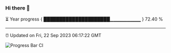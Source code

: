 ### Hi there 👋

⏳ Year progress { █████████████████████▁▁▁▁▁▁▁▁▁ } 72.40 %

---

⏰ Updated on Fri, 22 Sep 2023 06:17:22 GMT

![Progress Bar CI](https://github.com/liununu/liununu/workflows/Progress%20Bar%20CI/badge.svg)
